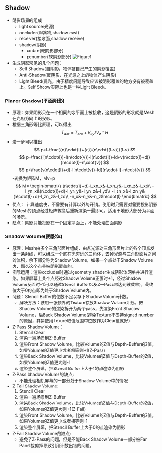 ## Shadow
- 阴影场景的组成：
    - light source(光源)
    - occluder(阻挡物,shadow cast)
    - receiver(接收面,shadow receive)
    - shadow(阴影)
        - umbre(硬阴影部分)
        - penumber(软阴影部分)
![Figure1](http://img2.ph.126.net/fOd7xcND62XVttMDNKNzcQ==/6631901195515762091.png)
- 生成阴影常见的几个问题：
    - Self Shadow(自阴影，物体被自己产生的阴影覆盖)
    - Anti-Shadow(反阴影，在光源之上的物体产生阴影)
    - Light Bleed(漏光，由于精度问题导致应该被阴影覆盖的地方没有被覆盖上。Self Shdow实际上也是一种Light Bleed)。

### Planer Shadow(平面阴影)
- 原理：如果阴影只在一个相同的水平面上被接收，这是阴影的形状就是Mesh在光照方向上的投影。
- 根据三角形等比原理，可以得出
$$
    T_{dst}=T_{src}+V_{xy}/V_z*H
$$
- 进一步可以推出
$$
    p=l-\frac{{n}\cdot{l}+{d}}{n\cdot{(l-v)}}(l-v)
$$
$$
    p=\frac{l(n\cdot{l})-l(n\cdot{v})-l(n\cdot{l})-ld+v(n\cdot{l}+d)}{n\cdot{l}-n\cdot{v}}
$$
$$
    p=\frac{v(n\cdot{l}+d)-l(n\cdot{v})-ld}{n\cdot{l}-n\cdot{v}}
$$
-转换为矩阵M，Mv=p
$$
    M=
        \begin{bmatrix}
            (n\cdot{l}+d)-l_xn_x&-l_xn_y&-l_xn_z&-l_xd\\
            -l_yn_x&(n\cdot{l}+d)-l_yn_y&-l_yn_z&-l_yd\\
            -l_zn_x&-l_zn_y&(n\cdot{l}+d)-l_zn_z&-l_zd\\
            -n_x&-n_y&-n_z&n\cdot{l}
        \end{bmatrix}
$$
- 优点：
    计算速度快，不需要有计算以外的开销。使用时只需要对需要投影阴影的Mesh的顶点经过矩阵转换后重新渲染一遍即可。适用于地形大部分为平面的场景。
- 缺点：阴影只能投影在一个固定平面上，不能处理曲面阴影

### Shadow Volume(阴影体)
- 原理：Mesh由多个三角形面片组成，由点光源对三角形面片上的各个顶点发出一条射线，可以组成一个底在无穷远的三角体，去掉光源与三角形面片之间的体积，余下部分称为Shadow Volume。如果一个点处于Shadow Volume内，那么这个点是被阴影覆盖的。
- 实际运用：渲染occluder时通过geometry shader生成阴影体网格并进行渲染。如果屏幕上某个点经过Shadow Volume正面时+1，经过Shadow Volume反面时-1(可以通过Stencil Buffer以及Z—Pass来达到该效果)，最终值大于0的点即为处于Shadow Volume内。
- 问题：Stencil Buffer的位数不足以存下Shadow Volume计数。
    - 解决方法：使用一张额外的Texture存放Shadow Volume计数。把Shadow Volume的渲染拆开为两个pass，先渲染Front Shadow Volume，后Back Shadow Volume(避免Texture不支持signed number的原因，其实使用Texure取值范围中位数作为Clear值就好)
- Z-Pass Shadow Volume：
    1. Stencil Clear
    2. 渲染一遍场景到Z-Buffer
    3. 渲染Front Shadow Volume，比较Volume的Z值与Depth-Buffer的Z值，如果Volume的Z值更小或者相等则+1(Z-Pass)
    4. 渲染Back Shadow Volume，比较Volume的Z值与Depth-Buffer的Z值，如果Volume的Z值更大则-1
    5. 渲染整个屏幕，把Stencil Buffer上大于1的点渲染为阴影
- Z-Pass Shadow Volume的缺点:
    - 不能处理相机屏幕的一部分处于Shadow Volume中的情况
- Z-Fail Shadow Volume:
    1. Stencil Clear
    2. 渲染一遍场景到Z-Buffer
    3. 渲染Back Shadow Volume，比较Volume的Z值与Depth-Buffer的Z值，如果Volume的Z值更大则+1(Z-Fail)
    4. 渲染Front Shadow Volume，比较Volume的Z值与Depth-Buffer的Z值，如果Volume的Z值更小或者相等则-1
    5. 渲染整个屏幕，把Stencil Buffer上大于0的点渲染为阴影
- Z-Fail Shadow Volume的缺点:
    - 避免了Z-Pass的问题，但是不能Back Shadow Volume一部分被Far Panel裁剪掉导致引用计数出错的问题。